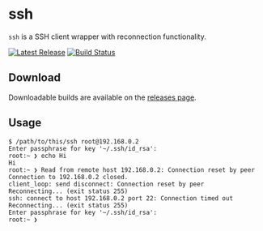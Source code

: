 # ssh

`ssh` is a SSH client wrapper with reconnection functionality.

[![Latest Release](https://img.shields.io/github/v/release/shibijm/ssh?label=Latest%20Release)](https://github.com/shibijm/ssh/releases/latest)
[![Build Status](https://img.shields.io/github/actions/workflow/status/shibijm/ssh/release.yml?label=Build&logo=github)](https://github.com/shibijm/ssh/actions/workflows/release.yml)

## Download

Downloadable builds are available on the [releases page](https://github.com/shibijm/ssh/releases).

## Usage

```text
$ /path/to/this/ssh root@192.168.0.2
Enter passphrase for key '~/.ssh/id_rsa':
root:~ ❯ echo Hi
Hi
root:~ ❯ Read from remote host 192.168.0.2: Connection reset by peer
Connection to 192.168.0.2 closed.
client_loop: send disconnect: Connection reset by peer
Reconnecting... (exit status 255)
ssh: connect to host 192.168.0.2 port 22: Connection timed out
Reconnecting... (exit status 255)
Enter passphrase for key '~/.ssh/id_rsa':
root:~ ❯
```
